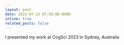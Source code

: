 ```yaml
---
layout: post
date: 2023-07-23 07:59:00-0400
inline: true
related_posts: false
---
```


I presented my work at CogSci 2023 in Sydney, Australia
